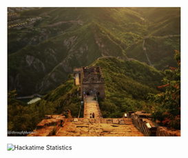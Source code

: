 
<img src="photo66.jpeg" alt="alt-text" style="width:80%; height:300px; object-fit:cover; align:center">

![Hackatime Statistics](https://github-readme-stats.hackclub.dev/api/wakatime?username=2939&api_domain=hackatime.hackclub.com&&custom_title=Hackatime+Stats&layout=compact&cache_seconds=0&langs_count=8&theme=github_dark)
<!---
jstxw/jstxw is a ✨ special ✨ repository because its `README.md` (this file) appears on your GitHub profile.
You can click the Preview link to take a look at your changes.
--->
